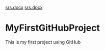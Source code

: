 [srs.docx](https://github.com/Abdulrahman-Alholo/MyFirstGitHubProject/files/6556131/srs.docx)
[srs.docx](https://github.com/Abdulrahman-Alholo/MyFirstGitHubProject/files/6556168/srs.docx)
# MyFirstGitHubProject
This is my first project using GitHub
